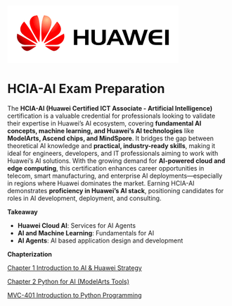 <img src="download (1).png"/>

# HCIA-AI Exam Preparation

The **HCIA-AI (Huawei Certified ICT Associate - Artificial Intelligence)** certification is a valuable credential for professionals looking to validate their expertise in Huawei’s AI ecosystem, covering **fundamental AI concepts, machine learning, and Huawei’s AI technologies** like **ModelArts, Ascend chips, and MindSpore**. It bridges the gap between theoretical AI knowledge and **practical, industry-ready skills**, making it ideal for engineers, developers, and IT professionals aiming to work with Huawei’s AI solutions. With the growing demand for **AI-powered cloud and edge computing**, this certification enhances career opportunities in telecom, smart manufacturing, and enterprise AI deployments—especially in regions where Huawei dominates the market. Earning HCIA-AI demonstrates **proficiency in Huawei’s AI stack**, positioning candidates for roles in AI development, deployment, and consulting.  

**Takeaway**
- **Huawei Cloud AI**: Services for AI Agents
- **AI and Machine Learning**: Fundamentals for AI
- **AI Agents**: AI based application design and development

**Chapterization**

[Chapter 1 Introduction to AI & Huawei Strategy](Chapter_01/README.md)

[Chapter 2 Python for AI (ModelArts Tools)](Chapter_02/README.md)

[MVC-401 Introduction to Python Programming](../MVIT/Courses/Introduction_to_Python_Programming/Readme.md)
